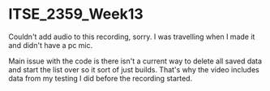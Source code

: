 # ITSE_2359_Week13

Couldn't add audio to this recording, sorry. I was travelling when I made it and didn't have a pc mic.

Main issue with the code is there isn't a current way to delete all saved data and start the list over so it sort of just builds.
That's why the video includes data from my testing I did before the recording started.
